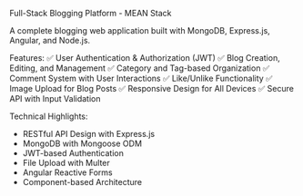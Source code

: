 Full-Stack Blogging Platform - MEAN Stack

A complete blogging web application built with MongoDB, Express.js, Angular, and Node.js.

Features:
✅ User Authentication & Authorization (JWT)
✅ Blog Creation, Editing, and Management
✅ Category and Tag-based Organization
✅ Comment System with User Interactions
✅ Like/Unlike Functionality
✅ Image Upload for Blog Posts
✅ Responsive Design for All Devices
✅ Secure API with Input Validation

Technical Highlights:
- RESTful API Design with Express.js
- MongoDB with Mongoose ODM
- JWT-based Authentication
- File Upload with Multer
- Angular Reactive Forms
- Component-based Architecture
